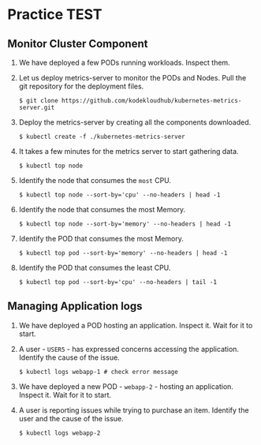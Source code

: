 # Practice TEST

## Monitor Cluster Component

1. We have deployed a few PODs running workloads. Inspect them.

2. Let us deploy metrics-server to monitor the PODs and Nodes. Pull the git repository for the deployment files.

   ```shell
   $ git clone https://github.com/kodekloudhub/kubernetes-metrics-server.git
   ```
   
3. Deploy the metrics-server by creating all the components downloaded.

   ```shell
   $ kubectl create -f ./kubernetes-metrics-server
   ```

4. It takes a few minutes for the metrics server to start gathering data.

   ```shell
   $ kubectl top node
   ```
   
5. Identify the node that consumes the `most` CPU.

   ```shell
   $ kubectl top node --sort-by='cpu' --no-headers | head -1 
   ```
   
6. Identify the node that consumes the most Memory.

   ```shell
   $ kubectl top node --sort-by='memory' --no-headers | head -1 
   ```
   
7. Identify the POD that consumes the most Memory.

   ```shell
   $ kubectl top pod --sort-by='memory' --no-headers | head -1 
   ```
   
8. Identify the POD that consumes the least CPU.

   ```shell
   $ kubectl top pod --sort-by='cpu' --no-headers | tail -1 
   ```

## Managing Application logs 

1. We have deployed a POD hosting an application. Inspect it. Wait for it to start.

2. A user - `USER5` - has expressed concerns accessing the application. Identify the cause of the issue.

   ```shell
   $ kubectl logs webapp-1 # check error message
   ```
   
3. We have deployed a new POD - `webapp-2` - hosting an application. Inspect it. Wait for it to start.

4. A user is reporting issues while trying to purchase an item. Identify the user and the cause of the issue.

   ```shell
   $ kubectl logs webapp-2
   ```

